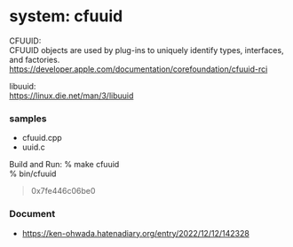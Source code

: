 system: cfuuid
===============

CFUUID:  
CFUUID objects are used by plug-ins to uniquely identify types, interfaces, and factories.
 https://developer.apple.com/documentation/corefoundation/cfuuid-rci  

libuuid:  
https://linux.die.net/man/3/libuuid  

### samples
- cfuuid.cpp 
- uuid.c


Build and Run: 
% make cfuuid  
% bin/cfuuid 
> 0x7fe446c06be0

### Document  
- https://ken-ohwada.hatenadiary.org/entry/2022/12/12/142328  
